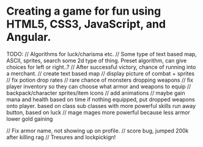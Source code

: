 # Creating a game for fun using HTML5, CSS3, JavaScript, and Angular.

TODO:
  // Algorithms for luck/charisma etc.
  // Some type of text based map, ASCII, sprites, search some 2d type of thing. Preset algorithm, can give choices for left or right..?
  // After successful victory, chance of running into a merchant.
  // create text based map
  // display picture of combat + sprites
  // fix potion drop rates
  // rare chance of monsters dropping weapons
  // fix player inventory so they can choose what armor and weapons to equip
  // backpack/character sprites/item icons
  // add animations
  // maybe gain mana and health based on time
  if nothing equipped, put dropped weapons onto player. based on class
  sub classes with more powerful skills
  run away button, based on luck
  // mage mages more powerful because less armor
  lower gold gaining


  // Fix armor name, not showing up on profile.
  // score bug, jumped 200k after killing rag
  // Tresures and lockpickign!
